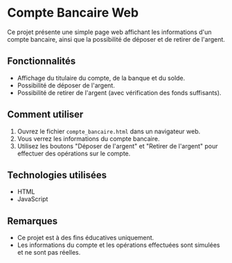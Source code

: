 # Compte Bancaire Web

Ce projet présente une simple page web affichant les informations d'un compte bancaire, ainsi que la possibilité de déposer et de retirer de l'argent.

## Fonctionnalités

- Affichage du titulaire du compte, de la banque et du solde.
- Possibilité de déposer de l'argent.
- Possibilité de retirer de l'argent (avec vérification des fonds suffisants).

## Comment utiliser

1. Ouvrez le fichier `compte_bancaire.html` dans un navigateur web.
2. Vous verrez les informations du compte bancaire.
3. Utilisez les boutons "Déposer de l'argent" et "Retirer de l'argent" pour effectuer des opérations sur le compte.

## Technologies utilisées

- HTML
- JavaScript

## Remarques

- Ce projet est à des fins éducatives uniquement.
- Les informations du compte et les opérations effectuées sont simulées et ne sont pas réelles.
